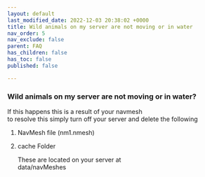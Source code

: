 ```yaml
---
layout: default
last_modified_date: 2022-12-03 20:38:02 +0000
title: Wild animals on my server are not moving or in water
nav_order: 5
nav_exclude: false
parent: FAQ
has_children: false
has_toc: false
published: false

---
```

### Wild animals on my server are not moving or in water?

If this happens this is a result of your navmesh  
to resolve this simply turn off your server and delete the following

1. NavMesh file (nm1.nmesh)
2. cache Folder  
     
   These are located on your server at  
   data/navMeshes